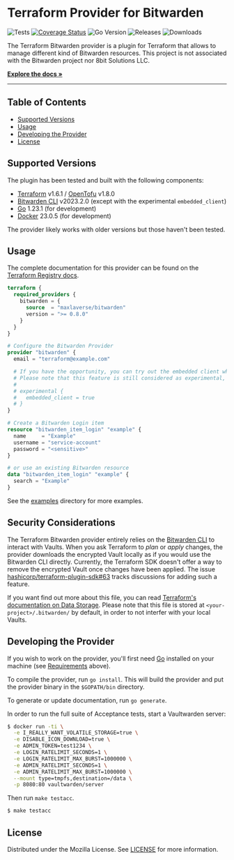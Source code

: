# Terraform Provider for Bitwarden

![Tests](https://github.com/maxlaverse/terraform-provider-bitwarden/actions/workflows/tests.yml/badge.svg?branch=main)
[![Coverage Status](https://coveralls.io/repos/github/maxlaverse/terraform-provider-bitwarden/badge.svg?branch=main)](https://coveralls.io/github/maxlaverse/terraform-provider-bitwarden?branch=main)
![Go Version](https://img.shields.io/github/go-mod/go-version/maxlaverse/terraform-provider-bitwarden)
![Releases](https://img.shields.io/github/v/release/maxlaverse/terraform-provider-bitwarden?include_prereleases)
![Downloads](https://img.shields.io/badge/dynamic/json?color=7b42bc&label=Downloads&labelColor=black&logo=terraform&query=data.attributes.total&url=https%3A%2F%2Fregistry.terraform.io%2Fv2%2Fproviders%2F2657%2Fdownloads%2Fsummary&style=flat-square)

The Terraform Bitwarden provider is a plugin for Terraform that allows to manage different kind of Bitwarden resources.
This project is not associated with the Bitwarden project nor 8bit Solutions LLC.

**[Explore the docs »][Terraform Registry docs]**

---

## Table of Contents
- [Supported Versions](#supported-versions)
- [Usage](#usage)
- [Developing the Provider](#developing-the-provider)
- [License](#license)

## Supported Versions
The plugin has been tested and built with the following components:
- [Terraform] v1.6.1 / [OpenTofu] v1.8.0
- [Bitwarden CLI] v2023.2.0 (except with the experimental `embedded_client`)
- [Go] 1.23.1 (for development)
- [Docker] 23.0.5 (for development)

The provider likely works with older versions but those haven't been tested.

## Usage

The complete documentation for this provider can be found on the [Terraform Registry docs].

```tf
terraform {
  required_providers {
    bitwarden = {
      source  = "maxlaverse/bitwarden"
      version = ">= 0.8.0"
    }
  }
}

# Configure the Bitwarden Provider
provider "bitwarden" {
  email = "terraform@example.com"

  # If you have the opportunity, you can try out the embedded client which removes the need for a locally installed Bitwarden CLI.
  # Please note that this feature is still considered as experimental, might not work as expected, and is not recommended for production use.
  #
  # experimental {
  #   embedded_client = true
  # }
}

# Create a Bitwarden Login item
resource "bitwarden_item_login" "example" {
  name     = "Example"
  username = "service-account"
  password = "<sensitive>"
}

# or use an existing Bitwarden resource
data "bitwarden_item_login" "example" {
  search = "Example"
}
```

See the [examples](./examples/) directory for more examples.

## Security Considerations

The Terraform Bitwarden provider entirely relies on the [Bitwarden CLI] to interact with Vaults.
When you ask Terraform to *plan* or *apply* changes, the provider downloads the encrypted Vault locally as if you would use the Bitwarden CLI directly.
Currently, the Terraform SDK doesn't offer a way to remove the encrypted Vault once changes have been applied.
The issue [hashicorp/terraform-plugin-sdk#63] tracks discussions for adding such a feature.

If you want find out more about this file, you can read [Terraform's documentation on Data Storage].
Please note that this file is stored at `<your-project>/.bitwarden/` by default, in order to not interfer with your local Vaults.

## Developing the Provider

If you wish to work on the provider, you'll first need [Go](http://www.golang.org) installed on your machine (see [Requirements](#requirements) above).

To compile the provider, run `go install`. This will build the provider and put the provider binary in the `$GOPATH/bin` directory.

To generate or update documentation, run `go generate`.

In order to run the full suite of Acceptance tests, start a Vaultwarden server:
```sh
$ docker run -ti \
  -e I_REALLY_WANT_VOLATILE_STORAGE=true \
  -e DISABLE_ICON_DOWNLOAD=true \
  -e ADMIN_TOKEN=test1234 \
  -e LOGIN_RATELIMIT_SECONDS=1 \
  -e LOGIN_RATELIMIT_MAX_BURST=1000000 \
  -e ADMIN_RATELIMIT_SECONDS=1 \
  -e ADMIN_RATELIMIT_MAX_BURST=1000000 \
  --mount type=tmpfs,destination=/data \
  -p 8080:80 vaultwarden/server
```

Then run `make testacc`.

```sh
$ make testacc
```


## License

Distributed under the Mozilla License. See [LICENSE](./LICENSE) for more information.

[Terraform]: https://www.terraform.io/downloads.html
[OpenTofu]: https://opentofu.org/
[Go]: https://golang.org/doc/install
[Bitwarden CLI]: https://bitwarden.com/help/article/cli/#download-and-install
[Docker]: https://www.docker.com/products/docker-desktop
[Terraform Registry docs]: https://registry.terraform.io/providers/maxlaverse/bitwarden/latest/docs
[hashicorp/terraform-plugin-sdk#63]: https://github.com/hashicorp/terraform-plugin-sdk/issues/63
[Terraform's documentation on Data Storage]: https://bitwarden.com/help/data-storage/#on-your-local-machine
